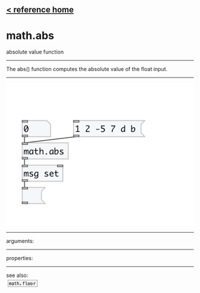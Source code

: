 [< reference home](index.html)
---

# math.abs


absolute value function

---

The abs() function computes the absolute value of the float input.
<br>


---


![example](examples/math.abs-example.jpg)

---
arguments:


---
properties:


---
see also:<br>
[![math.floor](img/object_math.floor.png)](math.floor.html)
